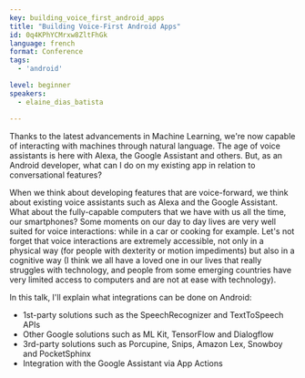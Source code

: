 ```yaml
---
key: building_voice_first_android_apps
title: "Building Voice-First Android Apps"
id: 0q4KPhYCMrxw8ZltFhGk
language: french
format: Conference
tags:
  - 'android'

level: beginner
speakers:
  - elaine_dias_batista

---
```


Thanks to the latest advancements in Machine Learning, we're now capable of interacting with machines through natural language. The age of voice assistants is here with Alexa, the Google Assistant and others. But, as an Android developer, what can I do on my existing app in relation to conversational features?

When we think about developing features that are voice-forward, we think about existing voice assistants such as Alexa and the Google Assistant. What about the fully-capable computers that we have with us all the time, our smartphones? Some moments on our day to day lives are very well suited for voice interactions: while in a car or cooking for example. Let's not forget that voice interactions are extremely accessible, not only in a physical way (for people with dexterity or motion impediments) but also in a cognitive way (I think we all have a loved one in our lives that really struggles with technology, and people from some emerging countries have very limited access to computers and are not at ease with technology).

In this talk, I'll explain what integrations can be done on Android:
- 1st-party solutions such as the SpeechRecognizer and TextToSpeech APIs
- Other Google solutions such as ML Kit, TensorFlow and Dialogflow
- 3rd-party solutions such as Porcupine, Snips, Amazon Lex, Snowboy and PocketSphinx
- Integration with the Google Assistant via App Actions
